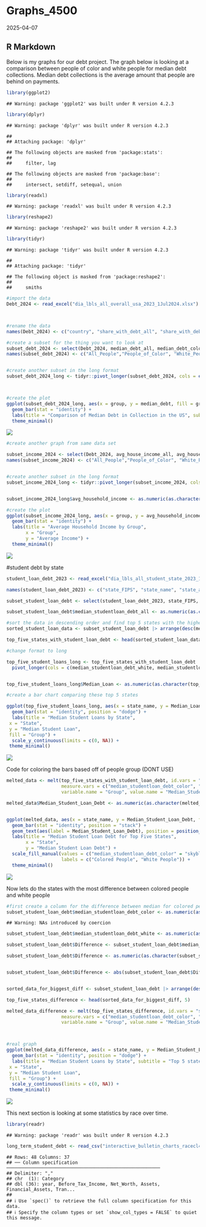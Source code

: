 Graphs_4500
================
2025-04-07

## R Markdown

Below is my graphs for our debt project. The graph below is looking at a
comparison between people of color and white people for median debt
collections. Median debt collections is the average amount that people
are behind on payments.

``` r
library(ggplot2)
```

    ## Warning: package 'ggplot2' was built under R version 4.2.3

``` r
library(dplyr)
```

    ## Warning: package 'dplyr' was built under R version 4.2.3

    ## 
    ## Attaching package: 'dplyr'

    ## The following objects are masked from 'package:stats':
    ## 
    ##     filter, lag

    ## The following objects are masked from 'package:base':
    ## 
    ##     intersect, setdiff, setequal, union

``` r
library(readxl)
```

    ## Warning: package 'readxl' was built under R version 4.2.3

``` r
library(reshape2)
```

    ## Warning: package 'reshape2' was built under R version 4.2.3

``` r
library(tidyr)
```

    ## Warning: package 'tidyr' was built under R version 4.2.3

    ## 
    ## Attaching package: 'tidyr'

    ## The following object is masked from 'package:reshape2':
    ## 
    ##     smiths

``` r
#import the data
Debt_2024 <- read_excel("dia_lbls_all_overall_usa_2023_1Jul2024.xlsx")



#rename the data
names(Debt_2024) <- c("country", "share_with_debt_all", "share_with_debt_color", "share_with_debt_white", "median_debt_all", "median_debt_color", "median_debt_white", "medical_debt_all", "medical_debt_color", "medical_debt_white", "student_all", "student_color", "student_white", "auto_all", "auto_color", "auto_white", "creditcard_del_all", "creditcard_del_color", "creditcard_del_white", "median_creditcard_all", "median_creditcard_color", "median_creditcard_white", "share_color", "avg_house_income_all", "avg_house_income_color", "avg_house_income_white")

#create a subset for the thing you want to look at
subset_debt_2024 <- select(Debt_2024, median_debt_all, median_debt_color, median_debt_white)
names(subset_debt_2024) <- c("All_People","People_of_Color", "White_People")


#create another subset in the long format
subset_debt_2024_long <- tidyr::pivot_longer(subset_debt_2024, cols = everything(), names_to = "group", values_to = "median_debt")



#create the plot
ggplot(subset_debt_2024_long, aes(x = group, y = median_debt, fill = group)) +
  geom_bar(stat = "identity") +
  labs(title = "Comparison of Median Debt in Collection in the US", subtitle = "The average amount of money people are behind on payments", y = "Median Debt in Collections") +
  theme_minimal()
```

![](Graphs_4500_files/figure-gfm/unnamed-chunk-1-1.png)<!-- -->

``` r
#create another graph from same data set

subset_income_2024 <- select(Debt_2024, avg_house_income_all, avg_house_income_color, avg_house_income_white)
names(subset_income_2024) <- c("All_People","People_of_Color", "White_People")


#create another subset in the long format
subset_income_2024_long <- tidyr::pivot_longer(subset_income_2024, cols = everything(), names_to = "group", values_to = "avg_household_income")


subset_income_2024_long$avg_household_income <- as.numeric(as.character(subset_income_2024_long$avg_household_income))

#create the plot
ggplot(subset_income_2024_long, aes(x = group, y = avg_household_income, fill = group)) +
  geom_bar(stat = "identity") +
  labs(title = "Average Household Income by Group",
       x = "Group",
       y = "Average Income") +
  theme_minimal()
```

![](Graphs_4500_files/figure-gfm/unnamed-chunk-2-1.png)<!-- -->

\#student debt by state

``` r
student_loan_debt_2023 <- read_excel("dia_lbls_all_student_state_2023_1Jul2024.xlsx")

names(student_loan_debt_2023) <- c("state_FIPS", "state_name", "state_abbreviation", "share_with_studentloan_debt_all", "share_with_studentloan_debt_color", "share_with_studentloan_debt_white", "median_studentloan_debt_all", "median_studentloan_debt_color", "median_studentloan_debt_white", "share_of_holders_with_debt_all", "share_of_holders_with_debt_color", "share_of_holders_with_debt_white", "median_loan_debt_in_default_all", "median_loan_debt_in_default_color", "median_loan_debt_in_default_white", "median_monthly_studentloan_payment_all", "median_monthly_studentloan_payment_color", "median_monthly_studentloan_payment_white", "share_without_bachelors_all", "share_without_bachelors_color", "share_without_bachelors_white", "share_of_people_of_color", "average_household_income_all", "average_household_income_color", "average_household_income_white")

subset_student_loan_debt <- select(student_loan_debt_2023, state_FIPS, state_name, state_abbreviation, median_studentloan_debt_all, median_studentloan_debt_color, median_studentloan_debt_white)

subset_student_loan_debt$median_studentloan_debt_all <- as.numeric(as.character(subset_student_loan_debt$median_studentloan_debt_all))

#sort the data in descending order and find top 5 states with the highest median student loan debt
sorted_student_loan_data <- subset_student_loan_debt |> arrange(desc(median_studentloan_debt_all))

top_five_states_with_student_loan_debt <- head(sorted_student_loan_data, 5)

#change format to long

top_five_student_loans_long <- top_five_states_with_student_loan_debt |>
  pivot_longer(cols = c(median_studentloan_debt_white, median_studentloan_debt_color), names_to = "Group", values_to = "Median_Loan")


top_five_student_loans_long$Median_Loan <- as.numeric(as.character(top_five_student_loans_long$Median_Loan))

#create a bar chart comparing these top 5 states

ggplot(top_five_student_loans_long, aes(x = state_name, y = Median_Loan, fill = Group)) +
  geom_bar(stat = "identity", position = "dodge") +
  labs(title = "Median Student Loans by State",
 x = "State",
 y = "Median Student Loan",
 fill = "Group") +
  scale_y_continuous(limits = c(0, NA)) +
 theme_minimal()
```

![](Graphs_4500_files/figure-gfm/unnamed-chunk-3-1.png)<!-- -->

Code for coloring the bars based off of people group (DONT USE)

``` r
melted_data <- melt(top_five_states_with_student_loan_debt, id.vars = "state_name", 
                    measure.vars = c("median_studentloan_debt_color", "median_studentloan_debt_white"),
                    variable.name = "Group", value.name = "Median_Student_Loan_Debt")

melted_data$Median_Student_Loan_Debt <- as.numeric(as.character(melted_data$Median_Student_Loan_Debt))


ggplot(melted_data, aes(x = state_name, y = Median_Student_Loan_Debt, fill = Group)) +
  geom_bar(stat = "identity", position = "stack") +
  geom_text(aes(label = Median_Student_Loan_Debt), position = position_stack(vjust = 0.5), size = 3) +
  labs(title = "Median Student Loan Debt for Top Five States",
       x = "State",
       y = "Median Student Loan Debt") +
  scale_fill_manual(values = c("median_studentloan_debt_color" = "skyblue", "median_studentloan_debt_white" = "orange"),
                    labels = c("Colored People", "White People")) +
  theme_minimal()
```

![](Graphs_4500_files/figure-gfm/unnamed-chunk-4-1.png)<!-- -->

Now lets do the states with the most difference between colored people
and white people

``` r
#first create a column for the difference between median for colored people and white people
subset_student_loan_debt$median_studentloan_debt_color <- as.numeric(as.character(subset_student_loan_debt$median_studentloan_debt_color))
```

    ## Warning: NAs introduced by coercion

``` r
subset_student_loan_debt$median_studentloan_debt_white <- as.numeric(as.character(subset_student_loan_debt$median_studentloan_debt_white))

subset_student_loan_debt$Difference <- subset_student_loan_debt$median_studentloan_debt_color - subset_student_loan_debt$median_studentloan_debt_white

subset_student_loan_debt$Difference <- as.numeric(as.character(subset_student_loan_debt$Difference))


subset_student_loan_debt$Difference <- abs(subset_student_loan_debt$Difference)


sorted_data_for_biggest_diff <- subset_student_loan_debt |> arrange(desc(Difference))

top_five_states_difference <- head(sorted_data_for_biggest_diff, 5)

melted_data_difference <- melt(top_five_states_difference, id.vars = "state_name", 
                    measure.vars = c("median_studentloan_debt_color", "median_studentloan_debt_white"),
                    variable.name = "Group", value.name = "Median_Student_Loan_Debt_Diff")



#real graph
ggplot(melted_data_difference, aes(x = state_name, y = Median_Student_Loan_Debt_Diff, fill = Group)) +
  geom_bar(stat = "identity", position = "dodge") +
  labs(title = "Median Student Loans by State", subtitle = "Top 5 states with the greatest difference between people groups",
 x = "State",
 y = "Median Student Loan",
 fill = "Group") +
  scale_y_continuous(limits = c(0, NA)) +
 theme_minimal()
```

![](Graphs_4500_files/figure-gfm/unnamed-chunk-5-1.png)<!-- -->

This next section is looking at some statistics by race over time.

``` r
library(readr)
```

    ## Warning: package 'readr' was built under R version 4.2.3

``` r
long_term_student_debt <- read_csv("interactive_bulletin_charts_racecl4_have.csv")
```

    ## Rows: 48 Columns: 37
    ## ── Column specification ────────────────────────────────────────────────────────
    ## Delimiter: ","
    ## chr  (1): Category
    ## dbl (36): year, Before_Tax_Income, Net_Worth, Assets, Financial_Assets, Tran...
    ## 
    ## ℹ Use `spec()` to retrieve the full column specification for this data.
    ## ℹ Specify the column types or set `show_col_types = FALSE` to quiet this message.
